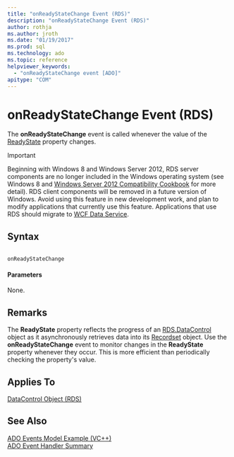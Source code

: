 ```yaml
---
title: "onReadyStateChange Event (RDS)"
description: "onReadyStateChange Event (RDS)"
author: rothja
ms.author: jroth
ms.date: "01/19/2017"
ms.prod: sql
ms.technology: ado
ms.topic: reference
helpviewer_keywords:
  - "onReadyStateChange event [ADO]"
apitype: "COM"
---
```

# onReadyStateChange Event (RDS)
The **onReadyStateChange** event is called whenever the value of the [ReadyState](./readystate-property-rds.md) property changes.  
  
> [!IMPORTANT]
>  Beginning with Windows 8 and Windows Server 2012, RDS server components are no longer included in the Windows operating system (see Windows 8 and [Windows Server 2012 Compatibility Cookbook](https://www.microsoft.com/download/details.aspx?id=27416) for more detail). RDS client components will be removed in a future version of Windows. Avoid using this feature in new development work, and plan to modify applications that currently use this feature. Applications that use RDS should migrate to [WCF Data Service](/dotnet/framework/wcf/).  
  
## Syntax  
  
```  
  
onReadyStateChange  
```  
  
#### Parameters  
 None.  
  
## Remarks  
 The **ReadyState** property reflects the progress of an [RDS.DataControl](./datacontrol-object-rds.md) object as it asynchronously retrieves data into its [Recordset](../ado-api/recordset-object-ado.md) object. Use the **onReadyStateChange** event to monitor changes in the **ReadyState** property whenever they occur. This is more efficient than periodically checking the property's value.  
  
## Applies To  
 [DataControl Object (RDS)](./datacontrol-object-rds.md)  
  
## See Also  
 [ADO Events Model Example (VC++)](../ado-api/ado-events-model-example-vc.md)   
 [ADO Event Handler Summary](../../guide/data/ado-event-handler-summary.md)